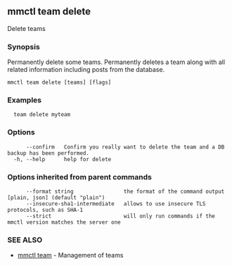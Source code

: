 ## mmctl team delete

Delete teams

### Synopsis

Permanently delete some teams.
Permanently deletes a team along with all related information including posts from the database.

```
mmctl team delete [teams] [flags]
```

### Examples

```
  team delete myteam
```

### Options

```
      --confirm   Confirm you really want to delete the team and a DB backup has been performed.
  -h, --help      help for delete
```

### Options inherited from parent commands

```
      --format string                the format of the command output [plain, json] (default "plain")
      --insecure-sha1-intermediate   allows to use insecure TLS protocols, such as SHA-1
      --strict                       will only run commands if the mmctl version matches the server one
```

### SEE ALSO

* [mmctl team](mmctl_team.md)	 - Management of teams

